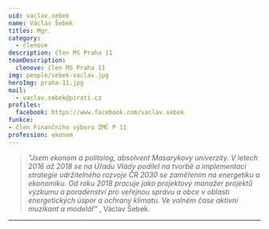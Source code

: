 ```yaml
---
uid: vaclav.sebek
name: Václav Šebek
titles: Mgr.
category:
  - clenove
description: člen MS Praha 11 
teamDescription:
  clenove: člen MS Praha 11
img: people/sebek-vaclav.jpg
heroImg: praha-11.jpg
mail:
  - vaclav.sebek@pirati.cz
profiles:
  facebook: https://www.facebook.com/vaclav.sebek
funkce: 
- člen Finančního výboru ZMČ P 11
profession: ekonom
---
```

>*"Jsem ekonom a politolog, absolvent Masarykovy univerzity. V letech 2016 až 2018 se na Úřadu Vlády podílel na tvorbě a implementaci strategie udržitelného rozvoje ČR 2030 se zaměřením na energetiku a ekonomiku. Od roku 2018 pracuje jako projektový manažer projektů výzkumu a poradenství pro veřejnou správu a obce v oblasti energetických úspor a ochrany klimatu. Ve volném čase aktivní muzikant a modelář"* , Václav Šebek.

---
